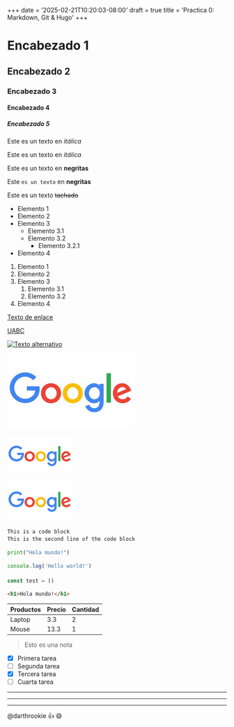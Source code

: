 +++
date = '2025-02-21T10:20:03-08:00'
draft = true
title = 'Practica 0: Markdown, Git & Hugo'
+++

<!--Esto es un comentario-->

# Encabezado 1

## Encabezado 2

### Encabezado 3

#### Encabezado 4

##### Encabezado 5

<!--Itálicas-->
Este es un texto en *itálica*

Este es un texto en _itálica_

<!--Negritas-->
Este es un texto en **negritas**

Este `es un texto` en __negritas__

<!--Tachado-->
Este es un texto ~~tachado~~

<!--UL-->
* Elemento 1
* Elemento 2
* Elemento 3
  * Elemento 3.1
  * Elemento 3.2
    * Elemento 3.2.1
* Elemento 4

<!--OL-->
1. Elemento 1
1. Elemento 2
1. Elemento 3
    1. Elemento 3.1
    1. Elemento 3.2
1. Elemento 4

<!--Enlaces-->
[Texto de enlace](http://www.google.com "Texto del tooltip")

[UABC](http://www.uabc.mx "Sitio Universitario")

<!--Imagenes-->
[![Texto alternativo](https://encrypted-tbn0.gstatic.com/images?q=tbn:ANd9GcSb7LQOtYRjJh_0v_rfXK8iNxH1ICUA_Gp8BA&s)](http://www.google.com)

[![Texto alternativo](./images/google.jpg)](http://www.google.com)

<img src="./images/google.jpg" alt="google image"
width="150" height="auto">

[<img src="./images/google.jpg" alt="google image"
width="150" height="auto">](http://www.google.com)

<!--Bloques de código-->
```txt
This is a code block
This is the second line of the code block
```

```python
print("Hola mundo!")
```

```javascript
console.log('Hello world!')

const test = ()
```

```html
<h1>Hola mundo!</h1>
```

<!--Tablas-->
| Productos | Precio | Cantidad |
| --------- | ------ | -------- |
| Laptop    | 3.3    | 2        |
| Mouse     | 13.3   | 1        |

<!--Notas-->
>Esto es una nota

<!--Tareas-->
* [x] Primera tarea
* [ ] Segunda tarea
* [x] Tercera tarea
* [ ] Cuarta tarea

<!--Divisores horizontales-->
***

---

___

<!--Menciones-->
@darthrookie :+1: :smile: